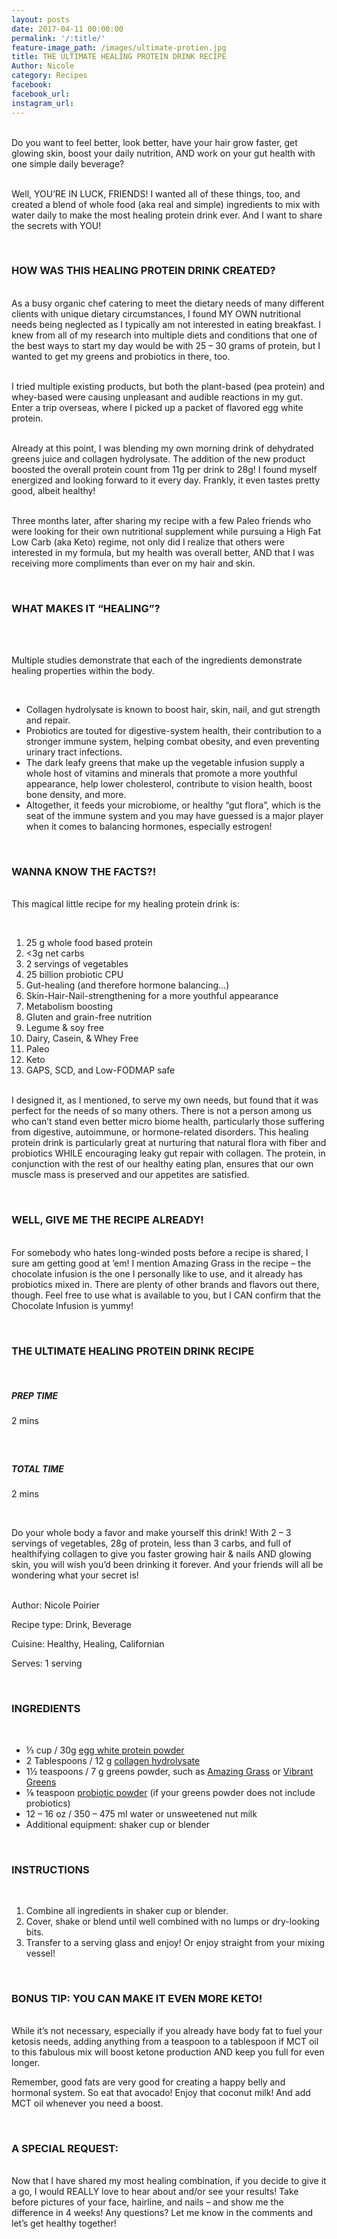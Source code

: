 ```yaml
---
layout: posts
date: 2017-04-11 00:00:00
permalink: '/:title/'
feature-image_path: /images/ultimate-protien.jpg
title: THE ULTIMATE HEALING PROTEIN DRINK RECIPE
Author: Nicole
category: Recipes
facebook:
facebook_url:
instagram_url:
---
```


<br>Do you want to feel better, look better, have your hair grow faster, get glowing skin, boost your daily nutrition, AND work on your gut health with one simple daily beverage?

<br>Well, YOU’RE IN LUCK, FRIENDS! I wanted all of these things, too, and created a blend of whole food (aka real and simple) ingredients to mix with water daily to make the most healing protein drink ever. And I want to share the secrets with YOU!

&nbsp;

### HOW WAS THIS HEALING PROTEIN DRINK CREATED?

<br>As a busy organic chef catering to meet the dietary needs of many different clients with unique dietary circumstances, I found MY OWN nutritional needs being neglected as I typically am not interested in eating breakfast. I knew from all of my research into multiple diets and conditions that one of the best ways to start my day would be with 25 – 30 grams of protein, but I wanted to get my greens and probiotics in there, too.

<br>I tried multiple existing products, but both the plant-based (pea protein) and whey-based were causing unpleasant and audible reactions in my gut. Enter a trip overseas, where I picked up a packet of flavored egg white protein.

<br>Already at this point, I was blending my own morning drink of dehydrated greens juice and collagen hydrolysate. The addition of the new product boosted the overall protein count from 11g per drink to 28g! I found myself energized and looking forward to it every day. Frankly, it even tastes pretty good, albeit healthy!

<br>Three months later, after sharing my recipe with a few Paleo friends who were looking for their own nutritional supplement while pursuing a High Fat Low Carb (aka Keto) regime, not only did I realize that others were interested in my formula, but my health was overall better, AND that I was receiving more compliments than ever on my hair and skin.

&nbsp;

### WHAT MAKES IT “HEALING”?

&nbsp;

<br>Multiple studies demonstrate that each of the ingredients demonstrate healing properties within the body.

&nbsp;

* Collagen hydrolysate is known to boost hair, skin, nail, and gut strength and repair.
* Probiotics are touted for digestive-system health, their contribution to a stronger immune system, helping combat obesity, and even preventing urinary tract infections.
* The dark leafy greens that make up the vegetable infusion supply a whole host of vitamins and minerals that promote a more youthful appearance, help lower cholesterol, contribute to vision health, boost bone density, and more.
* Altogether, it feeds your microbiome, or healthy “gut flora”, which is the seat of the immune system and you may have guessed is a major player when it comes to balancing hormones, especially estrogen!

&nbsp;

### WANNA KNOW THE FACTS?!

<br>This magical little recipe for my healing protein drink is:

&nbsp;

1. 25 g whole food based protein
2. &lt;3g net carbs
3. 2 servings of vegetables
4. 25 billion probiotic CPU
5. Gut-healing (and therefore hormone balancing…)
6. Skin-Hair-Nail-strengthening for a more youthful appearance
7. Metabolism boosting
8. Gluten and grain-free nutrition
9. Legume & soy free
10. Dairy, Casein, & Whey Free
11. Paleo
12. Keto
13. GAPS, SCD, and Low-FODMAP safe

<br>I designed it, as I mentioned, to serve my own needs, but found that it was perfect for the needs of so many others. There is not a person among us who can’t stand even better micro biome health, particularly those suffering from digestive, autoimmune, or hormone-related disorders. This healing protein drink is particularly great at nurturing that natural flora with fiber and probiotics WHILE encouraging leaky gut repair with collagen. The protein, in conjunction with the rest of our healthy eating plan, ensures that our own muscle mass is preserved and our appetites are satisfied.

&nbsp;

### WELL, GIVE ME THE RECIPE ALREADY!

<br>For somebody who hates long-winded posts before a recipe is shared, I sure am getting good at ’em! I mention Amazing Grass in the recipe – the chocolate infusion is the one I personally like to use, and it already has probiotics mixed in. There are plenty of other brands and flavors out there, though. Feel free to use what is available to you, but I CAN confirm that the Chocolate Infusion is yummy!

&nbsp;

### THE ULTIMATE HEALING PROTEIN DRINK RECIPE

&nbsp;

##### PREP TIME

2 mins

##### &nbsp;

##### TOTAL TIME

2 mins

&nbsp;

Do your whole body a favor and make yourself this drink! With 2 – 3 servings of vegetables, 28g of protein, less than 3 carbs, and full of healthifying collagen to give you faster growing hair & nails AND glowing skin, you will wish you’d been drinking it forever. And your friends will all be wondering what your secret is!

<br>Author: Nicole Poirier

Recipe type: Drink, Beverage

Cuisine: Healthy, Healing, Californian

Serves: 1 serving

&nbsp;

### INGREDIENTS

&nbsp;

* ⅓ cup / 30g [egg white protein powder](https://www.amazon.com/gp/product/B01MYVBT00/ref=as_li_tl?ie=UTF8&amp;camp=1789&amp;creative=9325&amp;creativeASIN=B01MYVBT00&amp;linkCode=as2&amp;tag=bychefnicole-20&amp;linkId=e8a8936770300b412da67efaffcb5240)
* 2 Tablespoons / 12 g [collagen hydrolysate](https://www.amazon.com/gp/product/B01A1G47L0/ref=as_li_tl?ie=UTF8&amp;camp=1789&amp;creative=9325&amp;creativeASIN=B01A1G47L0&amp;linkCode=as2&amp;tag=bychefnicole-20&amp;linkId=589a1248a054b93319bce900ba28efff)
* 1½ teaspoons / 7 g greens powder, such as [Amazing Grass](https://www.amazon.com/gp/product/B0038B3AAK/ref=as_li_tl?ie=UTF8&amp;camp=1789&amp;creative=9325&amp;creativeASIN=B0038B3AAK&amp;linkCode=as2&amp;tag=bychefnicole-20&amp;linkId=0597211f80cf73557eb31d6ae6309d9a) or [Vibrant Greens](https://www.amazon.com/gp/product/B00SK66KR8/ref=as_li_tl?ie=UTF8&amp;camp=1789&amp;creative=9325&amp;creativeASIN=B00SK66KR8&amp;linkCode=as2&amp;tag=bychefnicole-20&amp;linkId=86a6da88ab82810312605360dd8433b2)
* ⅛ teaspoon [probiotic powder](https://www.amazon.com/gp/product/B008SBCXSK/ref=as_li_tl?ie=UTF8&amp;camp=1789&amp;creative=9325&amp;creativeASIN=B008SBCXSK&amp;linkCode=as2&amp;tag=bychefnicole-20&amp;linkId=f0cf2f9e637feffcbe8ddd66b8f56c7c) (if your greens powder does not include probiotics)
* 12 – 16 oz / 350 – 475 ml water or unsweetened nut milk
* Additional equipment: shaker cup or blender

&nbsp;

### INSTRUCTIONS

&nbsp;

1. Combine all ingredients in shaker cup or blender.
2. Cover, shake or blend until well combined with no lumps or dry-looking bits.
3. Transfer to a serving glass and enjoy! Or enjoy straight from your mixing vessel!

&nbsp;

### BONUS TIP: YOU CAN MAKE IT EVEN MORE KETO!

<br>While it’s not necessary, especially if you already have body fat to fuel your ketosis needs, adding anything from a teaspoon to a tablespoon if MCT oil to this fabulous mix will boost ketone production AND keep you full for even longer.

Remember, good fats are very good for creating a happy belly and hormonal system. So eat that avocado! Enjoy that coconut milk! And add MCT oil whenever you need a boost.

&nbsp;

### A SPECIAL REQUEST:

<br>Now that I have shared my most healing combination, if you decide to give it a go, I would REALLY love to hear about and/or see your results! Take before pictures of your face, hairline, and nails – and show me the difference in 4 weeks! Any questions? Let me know in the comments and let’s get healthy together!